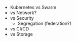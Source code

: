 * Kubernetes vs Swarm
* vs Network?
* vs Security
  * Segregation (federation?)
* vs CI/CD
* vs Storage
